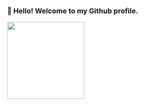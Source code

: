 ### 👋 Hello! Welcome to my Github profile.

<img height="180em" src="https://github-readme-stats.vercel.app/api?username=eusilvio&show_icons=true&theme=transparent&include_all_commits=true&count_private=true"/>


<!--
**eusilvio/eusilvio** is a ✨ _special_ ✨ repository because its `README.md` (this file) appears on your GitHub profile.

Here are some ideas to get you started:

- 🔭 I’m currently working on ...
- 🌱 I’m currently learning ...
- 👯 I’m looking to collaborate on ...
- 🤔 I’m looking for help with ...
- 💬 Ask me about ...
- 📫 How to reach me: ...
- 😄 Pronouns: ...
- ⚡ Fun fact: ...
-->
